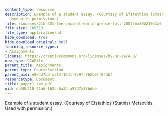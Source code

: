 ```yaml
---
content_type: resource
description: Example of a student essay. (Courtesy of Efstathios (Stathis) Metsovitis.
  Used with permission.)
file: /courses/21h-301-the-ancient-world-greece-fall-2004/ea50b21041a6f62c6a34a97d7a8fbdee_paper1_rev.pdf
file_size: 109313
file_type: application/pdf
hide_download: true
hide_download_original: null
learning_resource_types:
- Assignments
license: https://creativecommons.org/licenses/by-nc-sa/4.0/
ocw_type: OCWFile
parent_title: Assignments
parent_type: CourseSection
parent_uid: e8e437ba-caf2-1641-9c9f-762e6ff043bf
resourcetype: Document
title: paper1_rev.pdf
uid: ea50b210-41a6-f62c-6a34-a97d7a8fbdee
---
```

Example of a student essay. (Courtesy of Efstathios (Stathis) Metsovitis. Used with permission.)